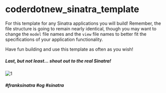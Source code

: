 # coderdotnew_sinatra_template
For this template for any Sinatra applications you will build! Remember, the file structure is going to remain nearly identical, though you may want to change the `model` file names and the `view` file names to better fit the specifications of your application functionality.

Have fun building and use this template as often as you wish!  

##### Last, but not least... shout out to the real Sinatra!  
![1](http://i.imgur.com/sajVKhr.gif)    
##### #franksinatra #og #sinatra